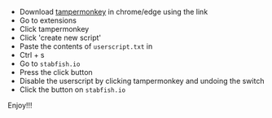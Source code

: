 - Download [tampermonkey](https://chromewebstore.google.com/detail/tampermonkey/dhdgffkkebhmkfjojejmpbldmpobfkfo) in chrome/edge using the link
- Go to extensions
- Click tampermonkey
- Click 'create new script'
- Paste the contents of ```userscript.txt``` in
- Ctrl + s
- Go to ```stabfish.io```
- Press the click button
- Disable the userscript by clicking tampermonkey and undoing the switch
- Click the button on ```stabfish.io```

Enjoy!!!
